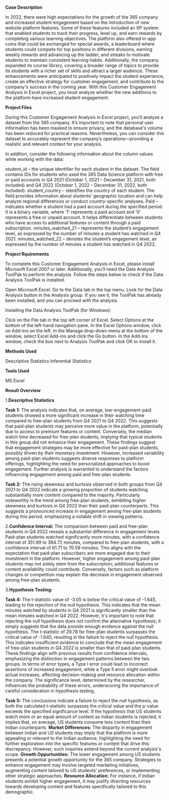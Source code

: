 **Case Description**

In 2022, there were high expectations for the growth of the 365 company and increased student engagement based on the introduction of new website platform features. Some of these features included an XP system that enabled students to track their progress, level up, and earn rewards by completing various learning objectives. The platform also offered in-app coins that could be exchanged for special awards, a leaderboard where students could compete for top positions in different divisions, earning weekly rewards and advancing up the ladder, and streaks to motivate students to maintain consistent learning habits. Additionally, the company expanded its course library, covering a broader range of topics to provide its students with a richer set of skills and attract a larger audience. These enhancements were anticipated to positively impact the student experience, create an effective strategy for customer engagement, and contribute to the company's success in the coming year. With this Customer Engagement Analysis in Excel project, you must analyze whether the new additions to the platform have increased student engagement.

**Project Files**

During this Customer Engagement Analysis in Excel project, you’ll analyze a dataset from the 365 company. It’s important to note that personal user information has been masked to ensure privacy, and the database's volume has been reduced for practical reasons. Nevertheless, you can consider this dataset to accurately represent the company’s operations—providing a realistic and relevant context for your analysis.

In addition, consider the following information about the column values while working with the data:

student_id – the unique identifier for each student in the dataset. The field contains IDs for students who used the 365 Data Science platform with free or paid accounts in Q4 2021 (October 1, 2021 – December 31, 2021, both included) and Q4 2022 (October 1, 2022 – December 31, 2022, both included).
student_country – identifies the country of each student. The field provides information about students’ geographic location and can help analyze regional differences or conduct country-specific analyses.
Paid – indicates whether a student had a paid account during the specified period. It is a binary variable, where '1' represents a paid account and '0' represents a free or unpaid account. It helps differentiate between students who have access to additional features or content through a paid subscription.
minutes_watched_21 – represents the student’s engagement level, as expressed by the number of minutes a student has watched in Q4 2021.
minutes_watched_22 – denotes the student’s engagement level, as expressed by the number of minutes a student has watched in Q4 2022.

**Project Rquirements**

To complete this Customer Engagement Analysis in Excel, please install Microsoft Excel 2007 or later. Additionally, you’ll need the Data Analysis ToolPak to perform the analysis. Follow the steps below to check if the Data Analysis ToolPak is installed.

Open Microsoft Excel.
Go to the Data tab in the top menu.
Look for the Data Analysis button in the Analysis group. If you see it, the ToolPak has already been installed, and you can proceed with the analysis.

Installing the Data Analysis ToolPak (for Windows):

Click on the File tab in the top left corner of Excel.
Select Options at the bottom of the left-hand navigation pane.
In the Excel Options window, click on Add-Ins on the left.
In the Manage drop-down menu at the bottom of the window, select Excel Add-ins and click the Go button.
In the Add-Ins window, check the box next to Analysis ToolPak and click OK to install it.

**Methods Used**

Descriptive Statistics
Inferential Statistics

**Tools Used**

MS Excel

**Result Overview**

1.**Descriptive Statistics**

**Task 1:** The analysis indicates that, on average, low-engagement-paid students showed a more significant increase in their watching time compared to free-plan students from Q4 2021 to Q4 2022. This suggests that paid-plan students may perceive more value in the platform, potentially due to access to premium features or content. Conversely, the median watch time decreased for free-plan students, implying that typical students in this group did not enhance their engagement. These findings suggest that engagement strategies may be more effective for paid-plan students, possibly driven by their monetary investment. However, increased variability among paid-plan students suggests diverse responses to platform offerings, highlighting the need for personalized approaches to boost engagement. Further analysis is warranted to understand the factors influencing engagement among paid and free-plan students.

**Task 2:** The rising skewness and kurtosis observed in both groups from Q4 2021 to Q4 2022 indicate a growing proportion of students watching substantially more content compared to the majority. Particularly noteworthy is the trend among free-plan students, exhibiting higher skewness and kurtosis in Q4 2022 than their paid-plan counterparts. This suggests a pronounced increase in engagement among free-plan students during this period, emphasizing a notable shift in viewing patterns.

2.**Confidence Interval:** The comparison between paid and free-plan students in Q4 2022 reveals a substantial difference in engagement levels. Paid-plan students watched significantly more minutes, with a confidence interval of 351.99 to 384.72 minutes, compared to free-plan students, with a confidence interval of 61.71 to 70.59 minutes. This aligns with the expectation that paid-plan subscribers are more engaged due to their investment in the platform. However, higher engagement among paid-plan students may not solely stem from the subscription; additional features or content availability could contribute. Conversely, factors such as platform changes or competition may explain the decrease in engagement observed among free-plan students.

3.**Hypothesis Testing:**

**Task 4:** The t-statistic value of -3.05 is below the critical value of -1.645, leading to the rejection of the null hypothesis. This indicates that the mean minutes watched by students in Q4 2021 is significantly smaller than the mean minutes watched in Q4 2022. However, it's important to note that rejecting the null hypothesis does not confirm the alternative hypothesis; it simply suggests that the data provide enough evidence against the null hypothesis. The t-statistic of 29.78 for free-plan students surpasses the critical value of -1.645, resulting in the failure to reject the null hypothesis. This indicates insufficient evidence to conclude that the mean engagement of free-plan students in Q4 2022 is smaller than that of paid-plan students. These findings align with previous results from confidence intervals, emphasizing the distinction in engagement patterns between the two groups. In terms of error types, a Type I error could lead to incorrect assertions of increased engagement, while a Type II error might overlook actual increases, affecting decision-making and resource allocation within the company. The significance level, determined by the researcher, influences the probability of these errors, underscoring the importance of careful consideration in hypothesis testing.

**Task 5:** The conclusions indicate a failure to reject the null hypothesis, as both the calculated t-statistic surpasses the critical value and the p-value exceeds the specified significance level. If the hypothesis that US students watch more or an equal amount of content as Indian students is rejected, it implies that, on average, US students consume less content than their Indian counterparts.
**Market Differences:** The disparity in engagement between Indian and US students may imply that the platform is more appealing or relevant to the Indian audience, highlighting the need for further exploration into the specific features or content that drive this discrepancy. However, such inquiries extend beyond the current analysis's scope.
**Growth Oppurtunities:** The lower engagement among US students presents a potential growth opportunity for the 365 company. Strategies to enhance engagement may involve targeted marketing initiatives, augmenting content tailored to US students' preferences, or implementing other strategic approaches.
**Resource Allocation:** For instance, if Indian students exhibit higher engagement, it may justify directing resources towards developing content and features specifically tailored to this demographic.
